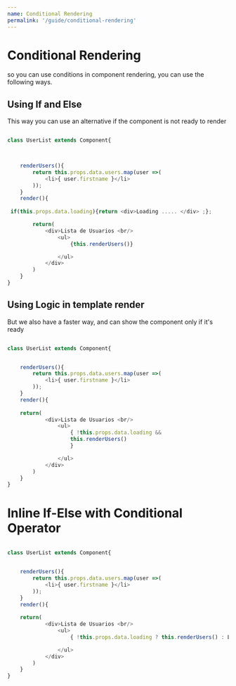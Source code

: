 ```yaml
---
name: Conditional Rendering
permalink: '/guide/conditional-rendering'
---
```


# Conditional Rendering

so you can use conditions in component rendering, you can use the following ways.

## Using If and Else

This way you can use an alternative if the component is not ready to render

```js

class UserList extends Component{

    

    renderUsers(){
        return this.props.data.users.map(user =>(
            <li>{ user.firstname }</li>
        ));
    }
    render(){
        
 if(this.props.data.loading){return <div>Loading ..... </div> ;};

        return(
            <div>Lista de Usuarios <br/>
                <ul>
                    {this.renderUsers()}

                </ul>
            </div>
        )
    }
}
```

## Using Logic in template render


But we also have a faster way, and can show the component only if it's ready

```js

class UserList extends Component{


    renderUsers(){
        return this.props.data.users.map(user =>(
            <li>{ user.firstname }</li>
        ));
    }
    render(){
        
    return(
            <div>Lista de Usuarios <br/>
                <ul>
                    { !this.props.data.loading && 
                    this.renderUsers()
                    }

                </ul>
            </div>
        )
    }
}
```

# Inline If-Else with Conditional Operator

```js

class UserList extends Component{


    renderUsers(){
        return this.props.data.users.map(user =>(
            <li>{ user.firstname }</li>
        ));
    }
    render(){
        
    return(
            <div>Lista de Usuarios <br/>
                <ul>
                    { !this.props.data.loading ? this.renderUsers() : Loading....}

                </ul>
            </div>
        )
    }
}
```